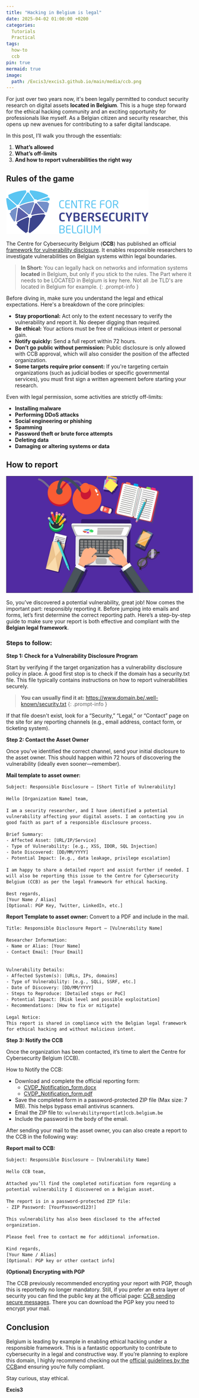 ```yaml
---
title: "Hacking in Belgium is legal"
date: 2025-04-02 01:00:00 +0200
categories:
  Tutorials
  Practical
tags:
  how-to
  ccb
pin: true
mermaid: true
image:
  path: /Excis3/excis3.github.io/main/media/ccb.png
---
```


For just over two years now, it's been legally permitted to conduct security research on digital assets **located in Belgium**.
This is a huge step forward for the ethical hacking community and an exciting opportunity for professionals like myself. As a Belgian citizen and security researcher, this opens up new avenues for contributing to a safer digital landscape.

In this post, I’ll walk you through the essentials:
1. **What’s allowed**
2. **What’s off-limits**
3. **And how to report vulnerabilities the right way**


## Rules of the game

![logo-ccb.svg](https://raw.githubusercontent.com/Excis3/excis3.github.io/refs/heads/main/media/logo_ccb.svg)

The Centre for Cybersecurity Belgium (**CCB**) has published an official [framework for vulnerability disclosure](https://ccb.belgium.be/cert/vulnerability-reporting-ccb). It enables responsible researchers to investigate vulnerabilities on Belgian systems within legal boundaries.

> **In Short:** You can legally hack on networks and information systems **located** in Belgium, but only if you stick to the rules. The Part where it needs to be LOCATED in Belgium is key here. Not all .be TLD's are located in Belgium for example.
{: .prompt-info }


Before diving in, make sure you understand the legal and ethical expectations. Here's a breakdown of the core principles:
* **Stay proportional:** Act only to the extent necessary to verify the vulnerability and report it. No deeper digging than required.
* **Be ethical:** Your actions must be free of malicious intent or personal gain.
* **Notify quickly:** Send a full report within 72 hours.
* **Don’t go public without permission:** Public disclosure is only allowed with CCB approval, which will also consider the position of the affected organization.
* **Some targets require prior consent:** If you're targeting certain organizations (such as judicial bodies or specific governmental services), you must first sign a written agreement before starting your research.


Even with legal permission, some activities are strictly off-limits:
* **Installing malware**
* **Performing DDoS attacks**
* **Social engineering or phishing**
* **Spamming**
* **Password theft or brute force attempts**
* **Deleting data**
* **Damaging or altering systems or data**


## How to report

![report.jpg](https://raw.githubusercontent.com/Excis3/excis3.github.io/refs/heads/main/media/report.jpg)

So, you’ve discovered a potential vulnerability, great job! Now comes the important part: responsibly reporting it.
Before jumping into emails and forms, let’s first determine the correct reporting path. Here’s a step-by-step guide to make sure your report is both effective and compliant with the **Belgian legal framework**.

### Steps to follow:

**Step 1: Check for a Vulnerability Disclosure Program**

Start by verifying if the target organization has a vulnerability disclosure policy in place.
A good first stop is to check if the domain has a security.txt file. This file typically contains instructions on how to report vulnerabilities securely.

> **You can usually find it at:** https://www.domain.be/.well-known/security.txt
{: .prompt-info }

If that file doesn't exist, look for a “Security,” “Legal,” or “Contact” page on the site for any reporting channels (e.g., email address, contact form, or ticketing system).


**Step 2: Contact the Asset Owner**

Once you've identified the correct channel, send your initial disclosure to the asset owner. This should happen within 72 hours of discovering the vulnerability (ideally even sooner—remember).


**Mail template to asset owner:**
```
Subject: Responsible Disclosure – [Short Title of Vulnerability]

Hello [Organization Name] team,

I am a security researcher, and I have identified a potential vulnerability affecting your digital assets. I am contacting you in good faith as part of a responsible disclosure process.

Brief Summary:
- Affected Asset: [URL/IP/Service]
- Type of Vulnerability: [e.g., XSS, IDOR, SQL Injection]
- Date Discovered: [DD/MM/YYYY]
- Potential Impact: [e.g., data leakage, privilege escalation]

I am happy to share a detailed report and assist further if needed. I will also be reporting this issue to the Centre for Cybersecurity Belgium (CCB) as per the legal framework for ethical hacking.

Best regards,  
[Your Name / Alias]  
[Optional: PGP Key, Twitter, LinkedIn, etc.]
```

**Report Template to asset owner:**
Convert to a PDF and include in the mail.
```
Title: Responsible Disclosure Report – [Vulnerability Name]

Researcher Information:
- Name or Alias: [Your Name]
- Contact Email: [Your Email]


Vulnerability Details:
- Affected System(s): [URLs, IPs, domains]
- Type of Vulnerability: [e.g., SQLi, SSRF, etc.]
- Date of Discovery: [DD/MM/YYYY]
- Steps to Reproduce: [Detailed steps or PoC]
- Potential Impact: [Risk level and possible exploitation]
- Recommendations: [How to fix or mitigate]

Legal Notice:
This report is shared in compliance with the Belgian legal framework for ethical hacking and without malicious intent.
```


**Step 3: Notify the CCB**

Once the organization has been contacted, it’s time to alert the Centre for Cybersecurity Belgium (CCB).

How to Notify the CCB:
 - Download and complete the official reporting form:
   - [CVDP_Notification_form.docx](https://ccb.belgium.be/sites/default/files/2024-12/CVDP%20Procedure%20Complete%20Notification%20form%20EN.docx)
   - [CVDP_Notification_form.pdf](https://ccb.belgium.be/sites/default/files/2024-12/CVDP%20Procedure%20Complete%20Notification%20form%20EN.pdf)
 - Save the completed form in a password-protected ZIP file (Max size: 7 MB). This helps bypass email antivirus scanners.
 - Email the ZIP file to:
   `vulnerabilityreport[at]ccb.belgium.be`
 - Include the password in the body of the email.

After sending your mail to the asset owner, you can also create a report to the CCB in the following way:

**Report mail to CCB:**
```
Subject: Responsible Disclosure – [Vulnerability Name]

Hello CCB team,

Attached you’ll find the completed notification form regarding a potential vulnerability I discovered on a Belgian asset.

The report is in a password-protected ZIP file:
- ZIP Password: [YourPassword123!]

This vulnerability has also been disclosed to the affected organization.

Please feel free to contact me for additional information.

Kind regards,  
[Your Name / Alias]  
[Optional: PGP key or other contact info]
```

**(Optional) Encrypting with PGP**

The CCB previously recommended encrypting your report with PGP, though this is reportedly no longer mandatory. Still, if you prefer an extra layer of security you can find the public key at the official page: [CCB sending secure messages](https://ccb.belgium.be/cert/send-encrypted-message). There you can download the PGP key you need to encrypt your mail.


## Conclusion

Belgium is leading by example in enabling ethical hacking under a responsible framework. This is a fantastic opportunity to contribute to cybersecurity in a legal and constructive way.
If you’re planning to explore this domain, I highly recommend checking out the [official guidelines by the CCB](https://ccb.belgium.be/cert/vulnerability-reporting-ccb)and ensuring you’re fully compliant.

Stay curious, stay ethical.

**Excis3**
